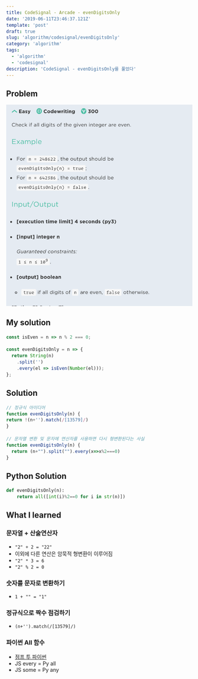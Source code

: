 ```yaml
---
title: CodeSignal - Arcade - evenDigitsOnly
date: '2019-06-11T23:46:37.121Z'
template: 'post'
draft: true
slug: 'algorithm/codesignal/evenDigitsOnly'
category: 'algorithm'
tags:
  - 'algorithm'
  - 'codesignal'
description: 'CodeSignal - evenDigitsOnly를 풀었다' 
---
```


## Problem

![image-20190611225712438](assets/image-20190611225712438.png)

## My solution

```javascript
const isEven = n => n % 2 === 0;

const evenDigitsOnly = n => {
  return String(n)
    .split('')
    .every(el => isEven(Number(el)));
};
```

## Solution

```javascript
// 정규식 아이디어
function evenDigitsOnly(n) {
return !(n+'').match(/[13579]/)
}

// 문자열 변환 및 문자에 연산자를 사용하면 다시 형변환된다는 사실
function evenDigitsOnly(n) {
  return (n+"").split("").every(x=>x%2===0)
}

```

## Python Solution

```python
def evenDigitsOnly(n):
    return all([int(i)%2==0 for i in str(n)])
```

## What I learned 

### 문자열 + 산술연산자

- `"2" + 2 = "22"`
- 이외에 다른 연산은 암묵적 형변환이 이루어짐
- `"2" * 3 = 6`
- `"2" % 2 = 0`

### 숫자를 문자로 변환하기 

- `1 + "" = "1"`

### 정규식으로 짝수 점검하기

- `(n+'').match(/[13579]/)`

### 파이썬 All 함수

- [점프 투 파이썬](https://wikidocs.net/32#all) 
- JS every = Py all
- JS some = Py any
